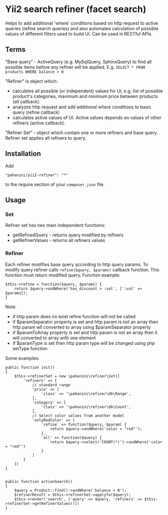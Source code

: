 Yii2 search refiner (facet search)
=======================================================

Helps to add additional 'where' conditions based on http request to active queries (refine search queries)
and also automates calculation of possible values of different filters used to build UI. Can be used in
RESTful APIs.

Terms
-----

"Base query" - ActiveQuery (e.g. MySqlQuery, SphinxQuery) to find all possible items before any refiner will
be applied. E.g. `SELECT * FROM products WHERE balance > 0`

"Refiner" is object which:
- calculates all possible (or independent) values for UI, e.g. list of possible product's categories, maximum and minimum
  price between products (all callback).
- analyzes http request and add additional where conditions to basic query (refine callback)
- calculates active values of UI. Active values depends on values of other refiners (active callback).

"Refiner Set" - object which contain one or more refiners and base query. Refiner set applies all refiners to query.


Installation
------------

Add

```"pahanini/yii2-refiner": "*"```

to the require section of your `composer.json` file.


Usage
-----

### Set

Refiner set has two main independent functions:

- getRefinedQuery - returns query modified by refiners
- getRefinerValues - returns all refiners values

### Refiner

Each refiner modifies base query according to http query params. To modify query refiner calls `refine($query, $params)`
callback function. This function must return modified query. Function example:

```
$this->refine = function($query, $params) {
    return $query->andWhere('has_discount > :val', [':val' => $params]);
}

```

Note:
- if http param does no exist refine function will not be called
- if $paramSeparator property is set and http param is not an array then http param wll converted
  to array using $paramSeparator property
- if $paramToArray property is set and http param is not an array then it will converted to array with one element
- if $paramType is set then http param type will be changed using php setType function


Some examples:

```
public function init()
{
	$this->refinerSet = new \pahanini\refiner\Set([
		'refiners' => [
			// standard range
			'price' => [
				'class' => '\pahanini\refiner\db\Range',
			],
			'category' => [
				'class' => '\pahanini\refiner\db\Count',
			],
			// Select color values from another model
			'onlyRedColor' => [
			    'refine' => function($query, $param) {
			        return $query->andWhere('color = "red"');
			    },
			    'all' => function($query) {
			        return $query->select('COUNT(*)')->andWhere('color = "red"')
			    }
			]
		]
	])
}


public function actionSearch()
{
	$query = Product::find()->andWhere('balance > 0');
	$refinerResult = $this->refinerSet->applyTo($query);
	$this->render('search', ['query' => $query, 'refiners' => $this->refinerSet->getRefinerValues()])
}

```
